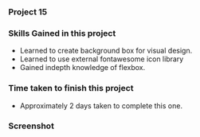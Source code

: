 ### Project 15

### Skills Gained in this project
- Learned to create background box for visual design.
- Learned to use external fontawesome icon library
- Gained indepth knowledge of flexbox.

### Time taken to finish this project
- Approximately 2 days taken to complete this one.


### Screenshot


